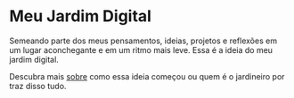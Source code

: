 # Meu Jardim Digital

Semeando parte dos meus pensamentos, ideias, projetos e reflexões em um lugar aconchegante e em um ritmo mais leve. Essa é a ideia do meu jardim digital.

Descubra mais [sobre](./sobre/index.md) como essa ideia começou ou quem é o jardineiro por traz disso tudo.
